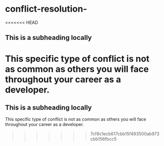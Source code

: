 # conflict-resolution-

<<<<<<< HEAD
## This is a subheading locally

This specific type of conflict is not as common as others you will face throughout your career as a developer. 
=======

## This is a subheading locally

This specific type of conflict is not as common as others you will face throughout your career as a developer. 
>>>>>>> 7cf8c1ecb617cbb15f493500ab973cbb156fbcc5
